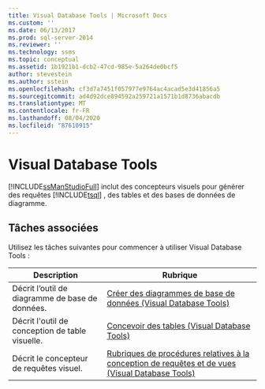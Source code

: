```yaml
---
title: Visual Database Tools | Microsoft Docs
ms.custom: ''
ms.date: 06/13/2017
ms.prod: sql-server-2014
ms.reviewer: ''
ms.technology: ssms
ms.topic: conceptual
ms.assetid: 1b1921b1-dcb2-47cd-985e-5a264de0bcf5
author: stevestein
ms.author: sstein
ms.openlocfilehash: cf3d7a7451f057977e9764ac4acad5e3d41856a5
ms.sourcegitcommit: ad4d92dce894592a259721a1571b1d8736abacdb
ms.translationtype: MT
ms.contentlocale: fr-FR
ms.lasthandoff: 08/04/2020
ms.locfileid: "87610915"
---
```

# <a name="visual-database-tools"></a>Visual Database Tools
  [!INCLUDE[ssManStudioFull](../../includes/ssmanstudiofull-md.md)] inclut des concepteurs visuels pour générer des requêtes [!INCLUDE[tsql](../../includes/tsql-md.md)] , des tables et des bases de données de diagramme.  
  
## <a name="related-tasks"></a>Tâches associées  
 Utilisez les tâches suivantes pour commencer à utiliser Visual Database Tools :  
  
|**Description**|**Rubrique**|  
|---------------------|---------------|  
|Décrit l’outil de diagramme de base de données.|[Créer des diagrammes de base de données &#40;Visual Database Tools&#41;](design-database-diagrams-visual-database-tools.md)|  
|Décrit l'outil de conception de table visuelle.|[Concevoir des tables &#40;Visual Database Tools&#41;](design-tables-visual-database-tools.md)|  
|Décrit le concepteur de requêtes visuel.|[Rubriques de procédures relatives à la conception de requêtes et de vues &#40;Visual Database Tools&#41;](design-queries-and-views-how-to-topics-visual-database-tools.md)|  
  
  

